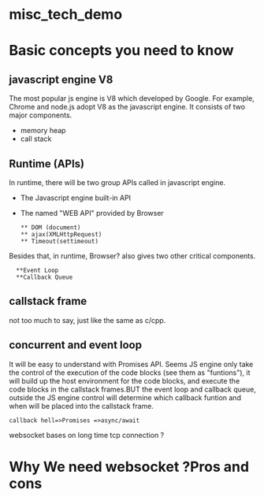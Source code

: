 # misc_tech_demo


# Basic concepts you need to know
## javascript engine V8
The most popular js engine is V8 which developed by Google.
For example, Chrome and node.js adopt V8 as the javascript engine.
It consists of two major components.
* memory heap
* call stack

## Runtime (APIs)
In runtime, there will be two group APIs called in javascript engine.
* The Javascript engine built-in API
* The named "WEB API" provided by Browser


      ** DOM (document)
      ** ajax(XMLHttpRequest)
      ** Timeout(settimeout)
Besides that, in runtime,
Browser? also gives two other critical components.

      **Event Loop
      **Callback Queue
## callstack frame
not too much to say, just like the same as c/cpp.
## concurrent and event loop
It will be easy to understand with Promises API.
Seems JS engine only take the control of the execution of the code blocks
(see them as "funtions"), it will build up the host environment for the 
code blocks, and execute the code blocks in the callstack frames.BUT the event 
loop and callback queue, outside the JS engine control will determine which 
callback funtion and when will be placed into the callstack frame.

    callback hell=>Promises =>async/await 


websocket bases on long time tcp connection ?
# Why We need websocket ?Pros and cons 

